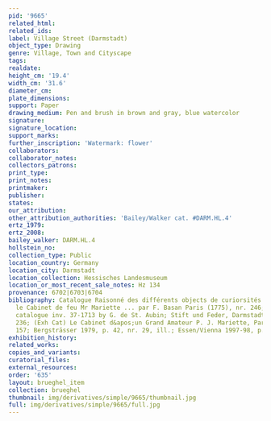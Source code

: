 ```yaml
---
pid: '9665'
related_html: 
related_ids: 
label: Village Street (Darmstadt)
object_type: Drawing
genre: Village, Town and Cityscape
tags: 
realdate: 
height_cm: '19.4'
width_cm: '31.6'
diameter_cm: 
plate_dimensions: 
support: Paper
drawing_medium: Pen and brush in brown and gray, blue watercolor
signature: 
signature_location: 
support_marks: 
further_inscription: 'Watermark: flower'
collaborators: 
collaborator_notes: 
collectors_patrons: 
print_type: 
print_notes: 
printmaker: 
publisher: 
states: 
our_attribution: 
other_attribution_authorities: 'Bailey/Walker cat. #DARM.HL.4'
ertz_1979: 
ertz_2008: 
bailey_walker: DARM.HL.4
hollstein_no: 
collection_type: Public
location_country: Germany
location_city: Darmstadt
location_collection: Hessisches Landesmuseum
location_or_most_recent_sale_notes: Hz 134
provenance: 6702|6703|6704
bibliography: Catalogue Raisonné des différents objects de curiorsités et qui composaient
  le Cabinet de feu Mr Mariette ... par F. Basan Paris (1775), nr. 246; Boston Museum
  catalogue inv. 37-1713 by G. de St. Aubin; Stift und Feder, Darmstadt 1930, nr.
  236; (Exh Cat) Le Cabinet d&apos;un Grand Amateur P. J. Mariette, Paris, 1967, nr.
  157; Bergsträsser 1979, p. 42, nr. 29, ill.; Essen/Vienna 1997-98, p. 36, fig. 8
exhibition_history: 
related_works: 
copies_and_variants: 
curatorial_files: 
external_resources: 
order: '635'
layout: brueghel_item
collection: brueghel
thumbnail: img/derivatives/simple/9665/thumbnail.jpg
full: img/derivatives/simple/9665/full.jpg
---
```

